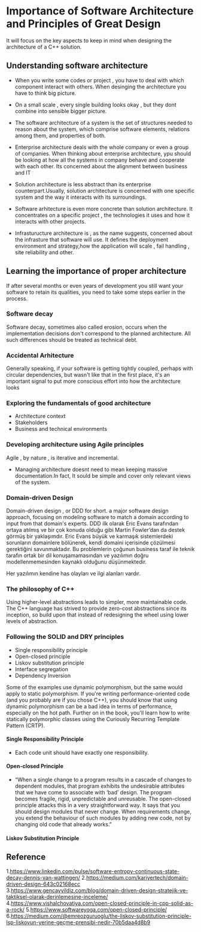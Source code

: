 # Importance of Software Architecture and Principles of Great Design

It will focus on the key aspects to keep in mind when designing the architecture of a C++ solution.

## Understanding software architecture

- When you write some codes or project , you have to deal with which component interact with others. When desinging the architecture you have to think big picture. 
  
- On a small scale , every single building looks okay , but they dont combine into sensible  bigger picture.
  
- The software architecture of a system is the set of structures needed to
reason about the system, which comprise software elements, relations
among them, and properties of both.

- Enterprise architecture deals with the whole company or even a group of companies. When thinking about enterprise architecture, ypu should be looking at how all the systems in company behave and cooperate with each other. Its concerned about the alignment between business and IT
- Solution architecture is less abstract than its enterprise counterpart.Usually, solution architecture is concerned with one specific system and the way it interacts with its surroundings. 
- Software arhitecture is even more concrete than solution architecture. It concentrates on a specific project , the technologies it uses and how it interacts with other projects.
- Infrasturucture architecture is , as the name suggests, concerned about the infrasture that software will use. It defines the deployment environment and strategy,how the application will scale , fail handling , site reliability and other.

## Learning the importance of proper architecture

If after several months or even years of development you still want your software to retain its qualities, you need to take some steps earlier in the process.

### Software decay

Software decay, sometimes also
called erosion, occurs when the implementation decisions don't correspond
to the planned architecture. All such differences should be treated as
technical debt.

### Accidental Arhitecture

Generally speaking, if your
software is getting tightly coupled, perhaps with circular dependencies, but
wasn't like that in the first place, it's an important signal to put more
conscious effort into how the architecture looks


### Exploring the fundamentals of good architecture

- Architecture context
- Stakeholders
- Business and technical environments

### Developing architecture using Agile principles

Agile , by nature , is iterative and incremental.

- Managing architecture doesnt need to mean keeping massive documentation.In fact, It sould be simple and cover only relevant views of the system.
  
### Domain-driven Design

Domain-driven design , or DDD for short. a major software design approach, focusing on modeling software to match a domain according to input from that domain's experts.
DDD ilk olarak Eric Evans tarafından ortaya atılmış ve bir çok konuda olduğu gibi Martin Fowler’dan da destek görmüş bir yaklaşımdır. Eric Evans büyük ve karmaşık sistemlerdeki sorunların domainlere bölünerek, kendi domaini içerisinde çözülmesi gerektiğini savunmaktadır. Bu problemlerin çoğunun business taraf ile teknik tarafın ortak bir dil konuşamamasından ve yazılımın doğru modellenmemesinden kaynaklı olduğunu düşünmektedir.

Her yazılımın kendine has olayları ve ilgi alanları vardır.

### The philosophy of C++
Using higher-level abstractions leads to simpler, more maintainable code.
The C++ language has strived to provide zero-cost abstractions since its
inception, so build upon that instead of redesigning the wheel using lower
levels of abstraction.

### Following the SOLID and DRY principles
- Single responsibility principle
- Open-closed principle
- Liskov substitution principle
- Interface segregation
- Dependency Inversion


Some of the examples use dynamic polymorphism, but the same would
apply to static polymorphism. If you're writing performance-oriented code
(and you probably are if you chose C++), you should know that using
dynamic polymorphism can be a bad idea in terms of performance,
especially on the hot path. Further on in the book, you'll learn how to write
statically polymorphic classes using the Curiously Recurring Template
Pattern (CRTP).

#### Single Responsibility Principle

- Each code unit should have exactly one responsibility.


#### Open-closed Principle

- “When a single change to a program results in a cascade of changes to dependent modules, that program exhibits the undesirable attributes that we have come to associate with ‘bad’ design. The program becomes fragile, rigid, unpredictable and unreusable. The open-closed principle attacks this in a very straightforward way. It says that you should design modules that never change. When requirements change, you extend the behaviour of such modules by adding new code, not by changing old code that already works.”


#### Liskov Substitution Principle



## Reference
1.<https://www.linkedin.com/pulse/software-entropy-continuous-state-decay-dennis-van-wattingen/>
2.<https://medium.com/kariyertech/domain-driven-design-643c02168ecc>
3.<https://www.gencayyildiz.com/blog/domain-driven-design-stratejik-ve-taktiksel-olarak-derinlemesine-inceleme/>
4.<https://www.vishalchovatiya.com/open-closed-principle-in-cpp-solid-as-a-rock/>
5.<https://www.softwareyoga.com/open-closed-principle/>
6.<https://medium.com/@emreozguruoglu/the-liskov-substitution-principle-lsp-liskovun-yerine-geçme-prensibi-nedir-70b5daa4d8b9>